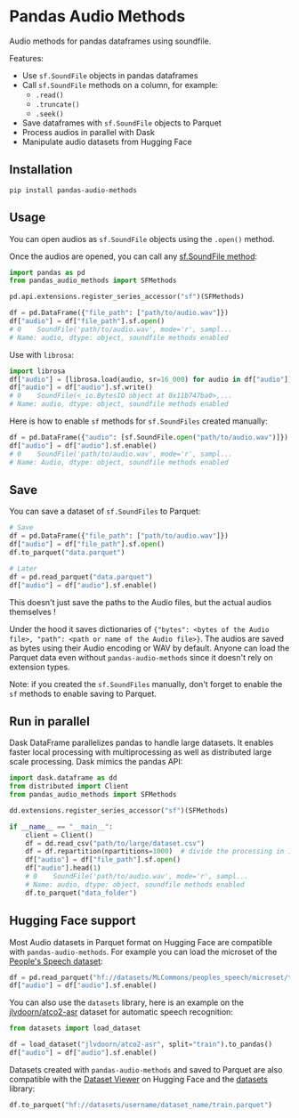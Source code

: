 # Pandas Audio Methods

Audio methods for pandas dataframes using soundfile.

Features:

* Use `sf.SoundFile` objects in pandas dataframes
* Call `sf.SoundFile` methods on a column, for example:
  * `.read()`
  * `.truncate()`
  * `.seek()`
* Save dataframes with `sf.SoundFile` objects to Parquet
* Process audios in parallel with Dask
* Manipulate audio datasets from Hugging Face

## Installation

```pip
pip install pandas-audio-methods
```

## Usage

You can open audios as `sf.SoundFile` objects using the `.open()` method.

Once the audios are opened, you can call any [sf.SoundFile method](https://pillow.readthedocs.io/en/stable/reference/Audio.html#the-Audio-class):

```python
import pandas as pd
from pandas_audio_methods import SFMethods

pd.api.extensions.register_series_accessor("sf")(SFMethods)

df = pd.DataFrame({"file_path": ["path/to/audio.wav"]})
df["audio"] = df["file_path"].sf.open()
# 0    SoundFile('path/to/audio.wav', mode='r', sampl...
# Name: audio, dtype: object, soundfile methods enabled
```

Use with `librosa`:

```python
import librosa
df["audio"] = [librosa.load(audio, sr=16_000) for audio in df["audio"]]
df["audio"] = df["audio"].sf.write()
# 0    SoundFile(<_io.BytesIO object at 0x11b747ba0>,...
# Name: audio, dtype: object, soundfile methods enabled
```

Here is how to enable `sf` methods for `sf.SoundFiles` created manually:

```python
df = pd.DataFrame({"audio": [sf.SoundFile.open("path/to/audio.wav")]})
df["audio"] = df["audio"].sf.enable()
# 0    SoundFile('path/to/audio.wav', mode='r', sampl...
# Name: Audio, dtype: object, soundfile methods enabled
```

## Save

You can save a dataset of `sf.SoundFiles` to Parquet:

```python
# Save
df = pd.DataFrame({"file_path": ["path/to/audio.wav"]})
df["audio"] = df["file_path"].sf.open()
df.to_parquet("data.parquet")

# Later
df = pd.read_parquet("data.parquet")
df["audio"] = df["audio"].sf.enable()
```

This doesn't just save the paths to the Audio files, but the actual audios themselves !

Under the hood it saves dictionaries of `{"bytes": <bytes of the Audio file>, "path": <path or name of the Audio file>}`.
The audios are saved as bytes using their Audio encoding or WAV by default. Anyone can load the Parquet data even without `pandas-audio-methods` since it doesn't rely on extension types.

Note: if you created the `sf.SoundFiles` manually, don't forget to enable the `sf` methods to enable saving to Parquet.

## Run in parallel

Dask DataFrame parallelizes pandas to handle large datasets. It enables faster local processing with multiprocessing as well as distributed large scale processing. Dask mimics the pandas API:

```python
import dask.dataframe as dd
from distributed import Client
from pandas_audio_methods import SFMethods

dd.extensions.register_series_accessor("sf")(SFMethods)

if __name__ == "__main__":
    client = Client()
    df = dd.read_csv("path/to/large/dataset.csv")
    df = df.repartition(npartitions=1000)  # divide the processing in 1000 jobs
    df["audio"] = df["file_path"].sf.open()
    df["audio"].head(1)
    # 0    SoundFile('path/to/audio.wav', mode='r', sampl...
    # Name: audio, dtype: object, soundfile methods enabled
    df.to_parquet("data_folder")
```

## Hugging Face support

Most Audio datasets in Parquet format on Hugging Face are compatible with `pandas-audio-methods`. For example you can load the microset of the [People's Speech dataset](https://huggingface.co/datasets/MLCommons/peoples_speech):

```python
df = pd.read_parquet("hf://datasets/MLCommons/peoples_speech/microset/train-00000-of-00001.parquet")
df["audio"] = df["audio"].sf.enable()
```

You can also use the `datasets` library, here is an example on the [jlvdoorn/atco2-asr](https://huggingface.co/datasets/jlvdoorn/atco2-asr) dataset for automatic speech recognition:

```python
from datasets import load_dataset

df = load_dataset("jlvdoorn/atco2-asr", split="train").to_pandas()
df["audio"] = df["audio"].sf.enable()
```

Datasets created with `pandas-audio-methods` and saved to Parquet are also compatible with the [Dataset Viewer](https://huggingface.co/docs/hub/en/datasets-viewer) on Hugging Face and the [datasets](https://github.com/huggingface/datasets) library:

```python
df.to_parquet("hf://datasets/username/dataset_name/train.parquet")
```

